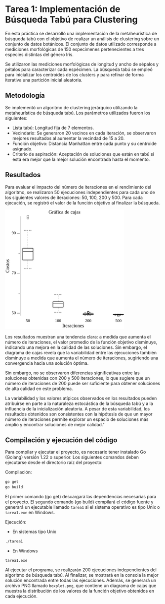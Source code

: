 # Tarea 1: Implementación de Búsqueda Tabú para Clustering

En esta práctica se desarrolló una implementación de la metaheurística de búsqueda tabú con el objetivo de realizar un análisis de clustering sobre un conjunto de datos botánicos. El conjunto de datos utilizado corresponde a mediciones morfológicas de 150 especímenes pertenecientes a tres especies distintas del género Iris.

Se utilizaron las mediciones morfológicas de longitud y ancho de sépalos y pétalos para caracterizar cada espécimen. La búsqueda tabú se empleó para inicializar los centroides de los clusters y para refinar de forma iterativa una partición inicial aleatoria.

## Metodología

Se implementó un algoritmo de clustering jerárquico utilizando la metaheurística de búsqueda tabú. Los parámetros utilizados fueron los siguientes:

- Lista tabú: Longitud fija de 7 elementos.
- Vecindario: Se generaron 20 vecinos en cada iteración, se observaron mejores resultados al aumentar la vecindad de 15 a 20.
- Función objetivo: Distancia Manhattan entre cada punto y su centroide asignado.
- Criterio de aspiración: Aceptación de soluciones que están en tabú si esta era mejor que la mejor solución encontrada hasta el momento.

## Resultados

Para evaluar el impacto del número de iteraciones en el rendimiento del algoritmo, se realizaron 50 ejecuciones independientes para cada uno de los siguientes valores de iteraciones: 50, 100, 200 y 500. Para cada ejecución, se registró el valor de la función objetivo al finalizar la búsqueda.

![diagrama de cajas](boxplot_20_7.png)

Los resultados muestran una tendencia clara: a medida que aumenta el número de iteraciones, el valor promedio de la función objetivo disminuye, indicando una mejora en la calidad de las soluciones. Sin embargo, el diagrama de cajas revela que la variabilidad entre las ejecuciones también disminuye a medida que aumenta el número de iteraciones, sugiriendo una convergencia hacia una solución óptima.

Sin embargo, no se observaron diferencias significativas entre las soluciones obtenidas con 200 y 500 iteraciones, lo que sugiere que un número de iteraciones de 200 puede ser suficiente para obtener soluciones de alta calidad en este problema.

La variabilidad y los valores atípicos observados en los resultados pueden atribuirse en parte a la naturaleza estocástica de la búsqueda tabú y a la influencia de la inicialización aleatoria. A pesar de esta variabilidad, los resultados obtenidos son consistentes con la hipótesis de que un mayor número de iteraciones permite explorar un espacio de soluciones más amplio y encontrar soluciones de mejor calidad."

## Compilación y ejecución del código
Para compilar y ejecutar el proyecto, es necesario tener instalado Go (Golang) versión 1.22 o superior. Los siguientes comandos deben ejecutarse desde el directorio raíz del proyecto:

Compilación:
```bash
go get
go build
```

El primer comando (go get) descargará las dependencias necesarias para el proyecto. El segundo comando (go build) compilará el código fuente y generará un ejecutable llamado `tarea1` si el sistema operativo es tipo Unix o `tarea1.exe` en Windows.

Ejecución:
- En sistemas tipo Unix
```bash
./tarea1
```

- En Windows
```
tarea1.exe
```

Al ejecutar el programa, se realizarán 200 ejecuciones independientes del algoritmo de búsqueda tabú. Al finalizar, se mostrará en la consola la mejor solución encontrada entre todas las ejecuciones. Además, se generará un archivo PNG llamado `boxplot.png`, que contiene un diagrama de cajas que muestra la distribución de los valores de la función objetivo obtenidos en cada ejecución.

